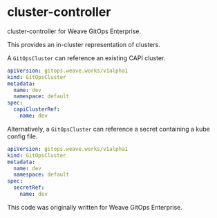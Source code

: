 # cluster-controller

cluster-controller for Weave GitOps Enterprise.

This provides an in-cluster representation of clusters.

A `GitOpsCluster` can reference an existing CAPI cluster.

```yaml
apiVersion: gitops.weave.works/v1alpha1
kind: GitOpsCluster
metadata:
  name: dev
  namespace: default
spec:
  capiClusterRef:
    name: dev
```

Alternatively, a `GitOpsCluster` can reference a secret containing a kube config
file.

```yaml
apiVersion: gitops.weave.works/v1alpha1
kind: GitOpsCluster
metadata:
  name: dev
  namespace: default
spec:
  secretRef:
    name: dev
```

This code was originally written for Weave GitOps Enterprise.
